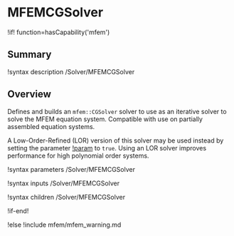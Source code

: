 # MFEMCGSolver

!if! function=hasCapability('mfem')

## Summary

!syntax description /Solver/MFEMCGSolver

## Overview

Defines and builds an `mfem::CGSolver` solver to use as an iterative solver to solve the MFEM
equation system. Compatible with use on partially assembled equation systems.

A Low-Order-Refined (LOR) version of this solver may be used instead by setting the parameter 
[!param](/Solvers/MFEMCGSolver/low_order_refined) to `true`. Using an LOR solver improves performance for high polynomial 
order systems.

!syntax parameters /Solver/MFEMCGSolver

!syntax inputs /Solver/MFEMCGSolver

!syntax children /Solver/MFEMCGSolver

!if-end!

!else
!include mfem/mfem_warning.md
